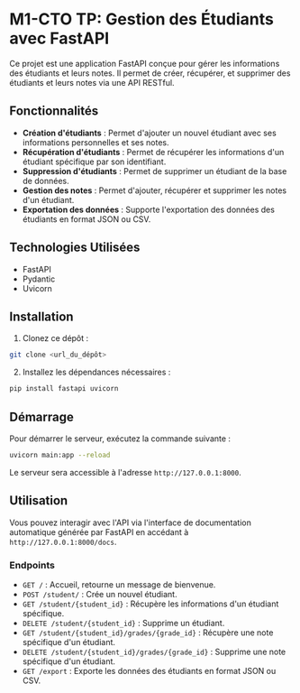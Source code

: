# M1-CTO TP: Gestion des Étudiants avec FastAPI

Ce projet est une application FastAPI conçue pour gérer les informations des étudiants et leurs notes. Il permet de créer, récupérer, et supprimer des étudiants et leurs notes via une API RESTful.

## Fonctionnalités

- **Création d'étudiants** : Permet d'ajouter un nouvel étudiant avec ses informations personnelles et ses notes.
- **Récupération d'étudiants** : Permet de récupérer les informations d'un étudiant spécifique par son identifiant.
- **Suppression d'étudiants** : Permet de supprimer un étudiant de la base de données.
- **Gestion des notes** : Permet d'ajouter, récupérer et supprimer les notes d'un étudiant.
- **Exportation des données** : Supporte l'exportation des données des étudiants en format JSON ou CSV.

## Technologies Utilisées

- FastAPI
- Pydantic
- Uvicorn

## Installation

1. Clonez ce dépôt :

```bash
git clone <url_du_dépôt>
```

2. Installez les dépendances nécessaires :

```bash
pip install fastapi uvicorn
```

## Démarrage

Pour démarrer le serveur, exécutez la commande suivante :

```bash
uvicorn main:app --reload
```

Le serveur sera accessible à l'adresse `http://127.0.0.1:8000`.

## Utilisation

Vous pouvez interagir avec l'API via l'interface de documentation automatique générée par FastAPI en accédant à `http://127.0.0.1:8000/docs`.

### Endpoints

- `GET /` : Accueil, retourne un message de bienvenue.
- `POST /student/` : Crée un nouvel étudiant.
- `GET /student/{student_id}` : Récupère les informations d'un étudiant spécifique.
- `DELETE /student/{student_id}` : Supprime un étudiant.
- `GET /student/{student_id}/grades/{grade_id}` : Récupère une note spécifique d'un étudiant.
- `DELETE /student/{student_id}/grades/{grade_id}` : Supprime une note spécifique d'un étudiant.
- `GET /export` : Exporte les données des étudiants en format JSON ou CSV.

